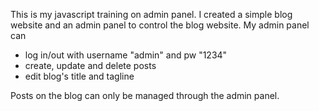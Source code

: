 This is my javascript training on admin panel.
I created a simple blog website and an admin panel to control the blog website.
My admin panel can
- log in/out with username "admin" and pw "1234"
- create, update and delete posts
- edit blog's title and tagline

Posts on the blog can only be managed through the admin panel.
